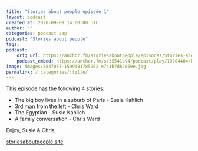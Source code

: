 ```yaml
---
title: "Stories about people episode 1"
layout: podcast
created_at: 2020-09-08 14:00:00 UTC
author: ""
categories: podcast sap
podcast: "Stories about people"
tags: 
podcast:
    orig_url: https://anchor.fm/storiesaboutpeople/episodes/Stories-about-people-episode-1-ej8irk
    podcast_embed: https://anchor.fm/s/35541e94/podcast/play/19204404/https%3A%2F%2Fd3ctxlq1ktw2nl.cloudfront.net%2Fstaging%2F2020-8-7%2F3f1b0bf7-d4fa-0902-c240-f9d9df1d08b2.mp3
image: images/8847053-1599481785962-e741b7db2059e.jpg
permalink: /:categories/:title/
---
```

This episode has the following 4 stories:

- The big boy lives in a suburb of Paris - Susie Kahlich
- 3rd man from the left - Chris Ward
- The Egyptian - Susie Kahlich
- A family conversation - Chris Ward

Enjoy, Susie & Chris

[storiesaboutpeople.site](http://storiesaboutpeople.site/)